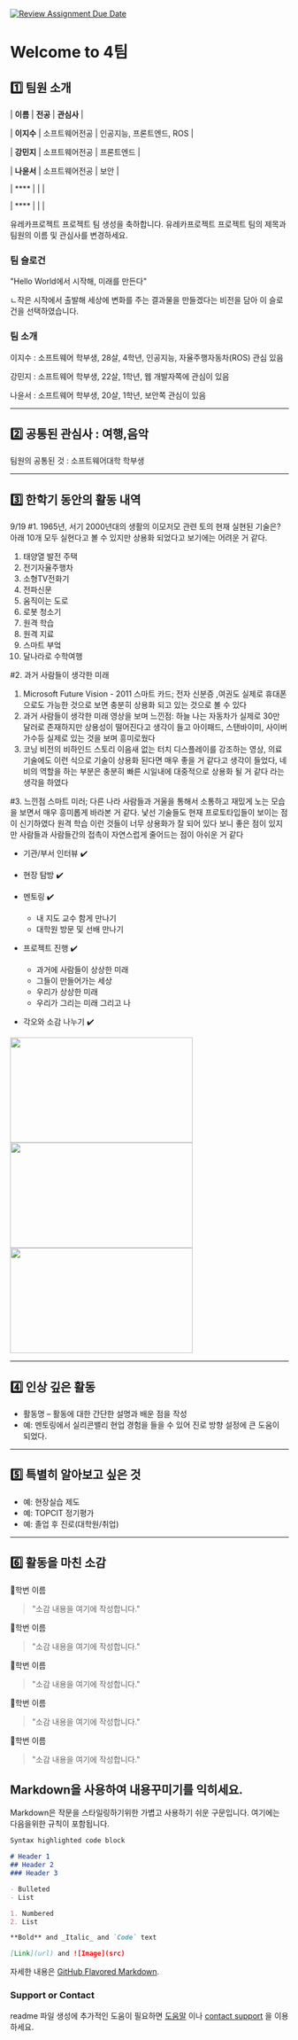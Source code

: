 [![Review Assignment Due Date](https://classroom.github.com/assets/deadline-readme-button-22041afd0340ce965d47ae6ef1cefeee28c7c493a6346c4f15d667ab976d596c.svg)](https://classroom.github.com/a/74LBcwD_)
# Welcome to 4팀

## 1️⃣ 팀원 소개

| **이름** | **전공** | **관심사** |

| **이지수** | 소프트웨어전공 | 인공지능, 프론트엔드, ROS |

| **강민지** | 소프트웨어전공 | 프론트엔드 |

| **나윤서** | 소프트웨어전공 | 보안 |

| **** |  |  |

| **** |  |  |

유레카프로젝트 프로젝트 팀 생성을 축하합니다.
유레카프로젝트 프로젝트 팀의 제목과 팀원의 이름 및 관심사를 변경하세요.

### 팀 슬로건
"Hello World에서 시작해, 미래를 만든다"

ㄴ작은 시작에서 출발해 세상에 변화를 주는 결과물을 만들겠다는 비전을 담아 이 슬로건을 선택하였습니다.
### 팀 소개
이지수 : 소프트웨어 학부생, 28살, 4학년, 인공지능, 자율주행자동차(ROS) 관심 있음

강민지 : 소프트웨어 학부생, 22살, 1학년, 웹 개발자쪽에 관심이 있음 

나윤서 : 소프트웨어 학부생, 20살, 1학년, 보안쪽 관심이 있음

***

## 2️⃣ 공통된 관심사 : 여행,음악
팀원의 공통된 것 : 소프트웨어대학 학부생
***

## 3️⃣ 한학기 동안의 활동 내역 

9/19 
#1. 1965년, 서기 2000년대의 생활의 이모저모 관련 토의
현재 실현된 기술은? 아래 10개 모두 실현다고 볼 수 있지만 상용화 되었다고 보기에는 어려운 거 같다.
1. 태양열 발전 주택
2. 전기자율주행차
3. 소형TV전화기
4. 전파신문
5. 움직이는 도로
6. 로봇 청소기
7. 원격 학습
8. 원격 지료
9. 스마트 부엌
10. 달나라로 수학여행
    
#2. 과거 사람들이 생각한 미래
1. Microsoft Future Vision - 2011
스마트 카드; 전자 신분증 ,여권도 실제로 휴대폰으로도 가능한 것으로 보면 충분히 상용화 되고 있는 것으로 볼 수 있다
2. 과거 사람들이 생각한 미래
영상을 보며 느낀점: 하늘 나는 자동차가 실제로 30만 달러로 존재하지만 상용성이 떨어진다고 생각이 들고 아이패드, 스탠바이미, 사이버가수등 실제로 있는 것을 보며 흥미로웠다
3. 코닝 비전의 비하인드 스토리
이음새 없는 터치 디스플레이를 강조하는 영상, 의료 기술에도 이런 식으로 기술이 상용화 된다면 매우 좋을 거 같다고 생각이 들었다, 네비의 역할을 하는 부분은 충분히 빠른 시일내에 대중적으로 상용화 될 거 같다 라는 생각을 하였다

#3. 느낀점
스마트 미러; 다른 나라 사람들과 거울을 통해서 소통하고 재밌게 노는 모습을 보면서 매우 흥미롭게 바라본 거 같다.
낯선 기술들도 현재 프로토타입들이 보이는 점이 신기하였다
원격 학습 이런 것들이 너무 상용화가 잘 되어 있다 보니 좋은 점이 있지만 사람들과 사람들간의 접촉이 자연스럽게 줄어드는 점이 아쉬운 거 같다


- 기관/부서 인터뷰 ✔️  

- 현장 탐방 ✔️  

- 멘토링 ✔️  
  - 내 지도 교수 함게 만나기
  - 대학원 방문 및 선배 만나기

- 프로젝트 진행 ✔️  
  - 과거에 사람들이 상상한 미래
  - 그들이 만들어가는 세상
  - 우리가 상상한 미래
  - 우리가 그리는 미래 그리고 나

- 각오와 소감 나누기 ✔️  


<!-- 활동 사진 추가 예시 -->
<img src="https://pixnio.com/free-images/2017/08/14/2017-08-14-13-09-09-960x651.jpg?text=활동사진1" width="330" height="190"/>
<img src="https://pixnio.com/free-images/2017/08/14/2017-08-14-20-51-02-960x640.jpg?text=활동사진2" width="330" height="190"/>
<img src="https://pixnio.com/free-images/2017/08/15/2017-08-15-10-05-39-960x640.jpg?text=활동사진3" width="330" height="190"/>

***

## 4️⃣ 인상 깊은 활동

- 활동명 – 활동에 대한 간단한 설명과 배운 점을 작성  
- 예: 멘토링에서 실리콘밸리 현업 경험을 들을 수 있어 진로 방향 설정에 큰 도움이 되었다.  

***

## 5️⃣ 특별히 알아보고 싶은 것
- 예: 현장실습 제도
- 예: TOPCIT 정기평가
- 예: 졸업 후 진로(대학원/취업)

***

## 6️⃣ 활동을 마친 소감

🔗학번 이름  
> "소감 내용을 여기에 작성합니다."

🔗학번 이름  
> "소감 내용을 여기에 작성합니다."

🔗학번 이름  
> "소감 내용을 여기에 작성합니다."

🔗학번 이름  
> "소감 내용을 여기에 작성합니다."

🔗학번 이름  
> "소감 내용을 여기에 작성합니다."


## Markdown을 사용하여 내용꾸미기를 익히세요.

Markdown은 작문을 스타일링하기위한 가볍고 사용하기 쉬운 구문입니다. 여기에는 다음을위한 규칙이 포함됩니다.

```markdown
Syntax highlighted code block

# Header 1
## Header 2
### Header 3

- Bulleted
- List

1. Numbered
2. List

**Bold** and _Italic_ and `Code` text

[Link](url) and ![Image](src)
```

자세한 내용은 [GitHub Flavored Markdown](https://guides.github.com/features/mastering-markdown/).

### Support or Contact

readme 파일 생성에 추가적인 도움이 필요하면 [도움말](https://help.github.com/articles/about-readmes/) 이나 [contact support](https://github.com/contact) 을 이용하세요.

